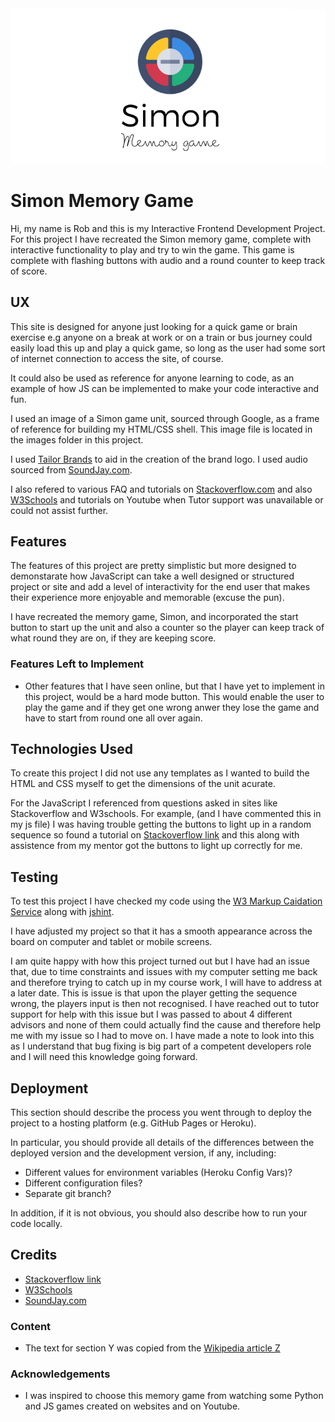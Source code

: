 <img src="./images/simon-game-logo.png" style="margin: 0;">

# Simon Memory Game 

Hi, my name is Rob and this is my Interactive Frontend Development Project. For this project
I have recreated the Simon memory game, complete with interactive functionality to play and try
to win the game.
This game is complete with flashing buttons with audio and a round counter to keep track of score.
 
## UX

This site is designed for anyone just looking for a quick game or brain exercise e.g anyone on a break at work or 
on a train or bus journey could easily load this up and play a quick game, so long as the user had some sort of
internet connection to access the site, of course.

It could also be used as reference for anyone learning to code, as an example of how JS can be implemented to make 
your code interactive and fun.

I used an image of a Simon game unit, sourced through Google, as a frame of reference for building my HTML/CSS shell.
This image file is located in the images folder in this project.

I used [Tailor Brands](https://www.tailorbrands.com/lp-home?msclkid=b4972eb141a5103b174571a658f204f1&utm_source=bing&utm_medium=cpc&utm_campaign=UK%20Branded%20-%20E&utm_term=tailor%20brands&utm_content=S_Tailor%20Brands%20UK%20-%20E)
to aid in the creation of the brand logo.
I used audio sourced from [SoundJay.com](https:www.soundjay.com/index.html).

I also refered to various FAQ and tutorials on [Stackoverflow.com](https://stackoverflow.com/) and also 
[W3Schools](https://www.w3schools.com/Js/) and tutorials on Youtube when Tutor support was unavailable or could not assist further.


## Features

The features of this project are pretty simplistic but more designed to demonstarate how JavaScript can take a well designed 
or structured project or site and add a level of interactivity for the end user that makes their experience more enjoyable and memorable (excuse the pun).

I have recreated the memory game, Simon, and incorporated the start button to start up the unit and also a counter so the player can keep track of what round they 
are on, if they are keeping score.
 
### Features Left to Implement
- Other features that I have seen online, but that I have yet to implement in this project, would be a hard mode button. This would enable the user to play the game and if 
they get one wrong anwer they lose the game and have to start from round one all over again.

## Technologies Used

To create this project I did not use any templates as I wanted to build the HTML and CSS myself to get the dimensions of the unit acurate.

For the JavaScript I referenced from questions asked in sites like Stackoverflow and W3schools. For example, (and I have commented this in my js file) I was 
having trouble getting the buttons to light up in a random sequence so found a tutorial on [Stackoverflow link](https://stackoverflow.com/questions/2450954/how-to-randomize-shuffle-a-javascript-array) 
and this along with assistence from my mentor got the buttons to light up correctly for me.

## Testing

To test this project I have checked my code using the [W3 Markup Caidation Service](http://validator.w3.org/) along with [jshint](https://jshint.com/).

I have adjusted my project so that it has a smooth appearance across the board on computer and tablet or mobile screens. 

I am quite happy with how this project turned out but I have had an issue that, due to time constraints and issues with my computer setting me back and 
therefore trying to catch up in my course work, I will have to address at a later date. This is issue is that upon the player getting the sequence wrong, 
the players input is then not recognised. I have reached out to tutor support for help with this issue but I was passed to about 4 different advisors and 
none of them could actually find the cause and therefore help me with my issue so I had to move on. I have made a note to look into this as I understand that 
bug fixing is big part of a competent developers role and I will need this knowledge going forward.

## Deployment

This section should describe the process you went through to deploy the project to a hosting platform (e.g. GitHub Pages or Heroku).

In particular, you should provide all details of the differences between the deployed version and the development version, if any, including:
- Different values for environment variables (Heroku Config Vars)?
- Different configuration files?
- Separate git branch?

In addition, if it is not obvious, you should also describe how to run your code locally.


## Credits
- [Stackoverflow link](https://stackoverflow.com/)
- [W3Schools](https://www.w3schools.com/Js/)
- [SoundJay.com](https:www.soundjay.com/index.html)

### Content
- The text for section Y was copied from the [Wikipedia article Z](https://en.wikipedia.org/wiki/Z)

### Acknowledgements

- I was inspired to choose this memory game from watching some Python and JS games created on websites and on Youtube.